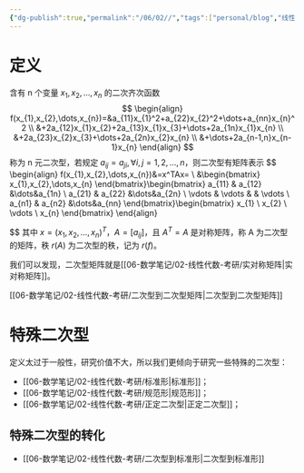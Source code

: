 ```yaml
---
{"dg-publish":true,"permalink":"/06/02//","tags":["personal/blog","线性代数/二次型","概念"]}
---
```


# 定义
含有 n 个变量 $\displaystyle x_{1},x_{2},\dots,x_{n}$ 的二次齐次函数
$$
\begin{align}
f(x_{1},x_{2},\dots,x_{n})=&a_{11}x_{1}^2+a_{22}x_{2}^2+\dots+a_{nn}x_{n}^2 \\
&+2a_{12}x_{1}x_{2}+2a_{13}x_{1}x_{3}+\dots+2a_{1n}x_{1}x_{n} \\
&+2a_{23}x_{2}x_{3}+\dots+2a_{2n}x_{2}x_{n} \\
&+\dots+2a_{n-1,n}x_{n-1}x_{n}
\end{align}
$$
称为 n 元二次型，若规定 $\displaystyle a_{ij}=a_{ji},\forall i,j=1,2,\dots,n$，则二次型有矩阵表示
$$
\begin{align}
f(x_{1},x_{2},\dots,x_{n})&=x^TAx= \\
&\begin{bmatrix}
x_{1},x_{2},\dots,x_{n}
\end{bmatrix}\begin{bmatrix}
a_{11} & a_{12} &\dots&a_{1n} \\
a_{21} & a_{22} &\dots&a_{2n} \\
\vdots & \vdots & & \vdots \\
a_{n1} & a_{n2} &\dots&a_{nn}
\end{bmatrix}\begin{bmatrix}
x_{1} \\
x_{2} \\
\vdots \\
x_{n}
\end{bmatrix}
\end{align}

$$
其中 $\displaystyle x=(x_{1},x_{2},\dots,x_{n})^T$，$\displaystyle A=[a_{ij}]$，且 $\displaystyle A^T=A$ 是对称矩阵，称 A 为二次型的矩阵，秩 $\displaystyle r(A)$ 为二次型的秩，记为 $\displaystyle r(f)$。

我们可以发现，二次型矩阵就是[[06-数学笔记/02-线性代数-考研/实对称矩阵\|实对称矩阵]]。

[[06-数学笔记/02-线性代数-考研/二次型到二次型矩阵\|二次型到二次型矩阵]]

# 特殊二次型
定义太过于一般性，研究价值不大，所以我们更倾向于研究一些特殊的二次型：
 - [[06-数学笔记/02-线性代数-考研/标准形\|标准形]]；
 - [[06-数学笔记/02-线性代数-考研/规范形\|规范形]]；
 - [[06-数学笔记/02-线性代数-考研/正定二次型\|正定二次型]]；
## 特殊二次型的转化
-  [[06-数学笔记/02-线性代数-考研/二次型到标准形\|二次型到标准形]]

